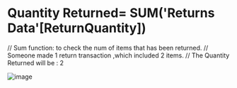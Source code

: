 # Quantity  Returned= SUM('Returns Data'[ReturnQuantity])
// Sum function: to check the num of items that has been returned. 
// Someone made 1 return transaction ,which included 2 items.
// The Quantity Returned will be : 2

![image](https://github.com/marialyk77/PowerBI_Code_Diary/assets/139682076/4675923f-9631-4116-9972-fa747a23ca69)




